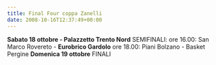 ```yaml
---
title: Final Four coppa Zanelli
date: 2008-10-16T12:37:49+00:00
---
```

**Sabato 18 ottobre - Palazzetto Trento Nord** SEMIFINALI: ore 16.00: San Marco Rovereto - **Eurobrico Gardolo** ore 18.00: Piani Bolzano - Basket Pergine **Domenica 19 ottobre** FINALI